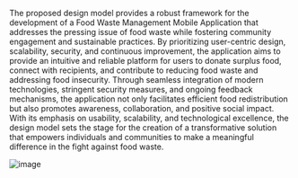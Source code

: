 The proposed design model provides a robust framework for the development of a Food Waste Management Mobile Application that addresses the pressing issue of food waste while fostering community engagement and sustainable practices. By prioritizing user-centric design, scalability, security, and continuous improvement, the application aims to provide an intuitive and reliable platform for users to donate surplus food, connect with recipients, and contribute to reducing food waste and addressing food insecurity. Through seamless integration of modern technologies, stringent security measures, and ongoing feedback mechanisms, the application not only facilitates efficient food redistribution but also promotes awareness, collaboration, and positive social impact. With its emphasis on usability, scalability, and technological excellence, the design model sets the stage for the creation of a transformative solution that empowers individuals and communities to make a meaningful difference in the fight against food waste.

![image](https://github.com/user-attachments/assets/0a66ac17-3e8d-436a-a192-ea210cda4b4c)
